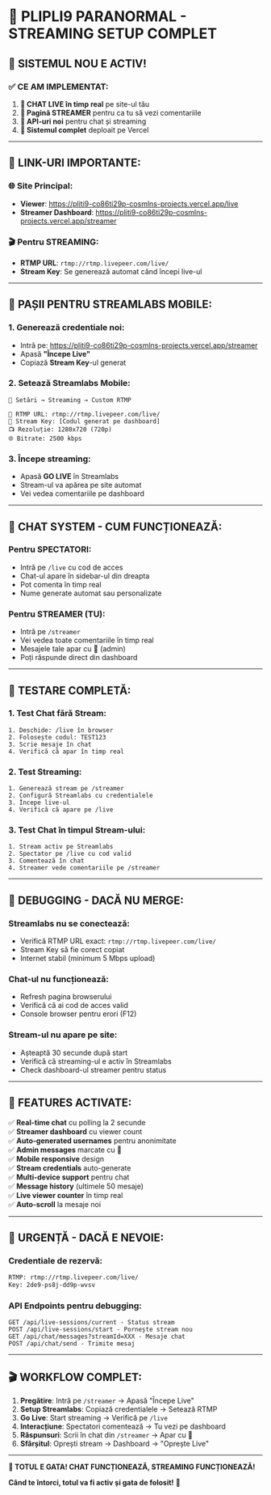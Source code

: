# 🎥 PLIPLI9 PARANORMAL - STREAMING SETUP COMPLET

## 🚀 SISTEMUL NOU E ACTIV!

### ✅ CE AM IMPLEMENTAT:

1. **💬 CHAT LIVE în timp real** pe site-ul tău
2. **📱 Pagină STREAMER** pentru ca tu să vezi comentariile
3. **🔧 API-uri noi** pentru chat și streaming
4. **🎯 Sistemul complet** deploait pe Vercel

---

## 🔗 **LINK-URI IMPORTANTE:**

### 🌐 **Site Principal:**
- **Viewer**: https://pliti9-co86ti29p-cosmlns-projects.vercel.app/live
- **Streamer Dashboard**: https://pliti9-co86ti29p-cosmlns-projects.vercel.app/streamer

### 🎬 **Pentru STREAMING:**
- **RTMP URL**: `rtmp://rtmp.livepeer.com/live/`
- **Stream Key**: Se generează automat când începi live-ul

---

## 📱 **PAȘII PENTRU STREAMLABS MOBILE:**

### 1. **Generează credentiale noi:**
   - Intră pe: https://pliti9-co86ti29p-cosmlns-projects.vercel.app/streamer
   - Apasă **"Începe Live"**
   - Copiază **Stream Key**-ul generat

### 2. **Setează Streamlabs Mobile:**
   ```
   🔧 Setări → Streaming → Custom RTMP
   
   📡 RTMP URL: rtmp://rtmp.livepeer.com/live/
   🔑 Stream Key: [Codul generat pe dashboard]
   📺 Rezoluție: 1280x720 (720p)
   🌐 Bitrate: 2500 kbps
   ```

### 3. **Începe streaming:**
   - Apasă **GO LIVE** în Streamlabs
   - Stream-ul va apărea pe site automat
   - Vei vedea comentariile pe dashboard

---

## 💬 **CHAT SYSTEM - CUM FUNCȚIONEAZĂ:**

### **Pentru SPECTATORI:**
- Intră pe `/live` cu cod de acces
- Chat-ul apare în sidebar-ul din dreapta
- Pot comenta în timp real
- Nume generate automat sau personalizate

### **Pentru STREAMER (TU):**
- Intră pe `/streamer` 
- Vei vedea toate comentariile în timp real
- Mesajele tale apar cu 👑 (admin)
- Poți răspunde direct din dashboard

---

## 🧪 **TESTARE COMPLETĂ:**

### 1. **Test Chat fără Stream:**
   ```
   1. Deschide: /live în browser
   2. Folosește codul: TEST123
   3. Scrie mesaje în chat
   4. Verifică că apar în timp real
   ```

### 2. **Test Streaming:**
   ```
   1. Generează stream pe /streamer
   2. Configură Streamlabs cu credentialele
   3. Începe live-ul
   4. Verifică că apare pe /live
   ```

### 3. **Test Chat în timpul Stream-ului:**
   ```
   1. Stream activ pe Streamlabs
   2. Spectator pe /live cu cod valid
   3. Comentează în chat
   4. Streamer vede comentariile pe /streamer
   ```

---

## 🔧 **DEBUGGING - DACĂ NU MERGE:**

### **Streamlabs nu se conectează:**
- Verifică RTMP URL exact: `rtmp://rtmp.livepeer.com/live/`
- Stream Key să fie corect copiat
- Internet stabil (minimum 5 Mbps upload)

### **Chat-ul nu funcționează:**
- Refresh pagina browserului
- Verifică că ai cod de acces valid
- Console browser pentru erori (F12)

### **Stream-ul nu apare pe site:**
- Așteaptă 30 secunde după start
- Verifică că streaming-ul e activ în Streamlabs
- Check dashboard-ul streamer pentru status

---

## 🎯 **FEATURES ACTIVATE:**

✅ **Real-time chat** cu polling la 2 secunde  
✅ **Streamer dashboard** cu viewer count  
✅ **Auto-generated usernames** pentru anonimitate  
✅ **Admin messages** marcate cu 👑  
✅ **Mobile responsive** design  
✅ **Stream credentials** auto-generate  
✅ **Multi-device support** pentru chat  
✅ **Message history** (ultimele 50 mesaje)  
✅ **Live viewer counter** în timp real  
✅ **Auto-scroll** la mesaje noi  

---

## 🚨 **URGENȚĂ - DACĂ E NEVOIE:**

### **Credentiale de rezervă:**
```bash
RTMP: rtmp://rtmp.livepeer.com/live/
Key: 2de9-ps8j-dd9p-wvsv
```

### **API Endpoints pentru debugging:**
```
GET /api/live-sessions/current - Status stream
POST /api/live-sessions/start - Pornește stream nou  
GET /api/chat/messages?streamId=XXX - Mesaje chat
POST /api/chat/send - Trimite mesaj
```

---

## 🎬 **WORKFLOW COMPLET:**

1. **Pregătire**: Intră pe `/streamer` → Apasă "Începe Live"
2. **Setup Streamlabs**: Copiază credentialele → Setează RTMP
3. **Go Live**: Start streaming → Verifică pe `/live`
4. **Interacțiune**: Spectatori comentează → Tu vezi pe dashboard
5. **Răspunsuri**: Scrii în chat din `/streamer` → Apar cu 👑
6. **Sfârșitul**: Oprești stream → Dashboard → "Oprește Live"

---

**🎉 TOTUL E GATA! CHAT FUNCȚIONEAZĂ, STREAMING FUNCȚIONEAZĂ!**

**Când te întorci, totul va fi activ și gata de folosit!** 🚀 